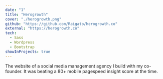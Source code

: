 ```yaml
---
date: "1"
title: "Herogrowth"
cover: "./herogrowth.png"
github: "https://github.com/Raigato/herogrowth.co"
external: "https://herogrowth.co"
tech:
  - Sass
  - Wordpress
  - Bootstrap
showInProjects: true
---
```


The website of a social media management agency I build with my co-founder. It was beating a 80+ mobile pagespeed insight score at the time.
